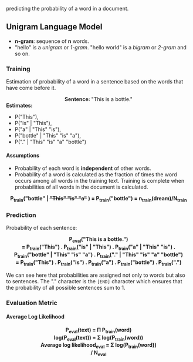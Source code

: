 predicting the probability of a word in a document.

## Unigram Language Model

- **n-gram**: sequence of **n** words.<br/>
- "hello" is a *unigram* or *1-gram*. "hello world" is a *bigram* or *2-gram* and so on.

### Training 

Estimation of probability of a word in a sentence based on the words that have come before it.

<center> 
<b>Sentence: </b> "This is a bottle." <br/></center>
<b> Estimates:</b><ul> <li> P("This"), <li>P("is" | "This"), <li>P("a" | "This" "is"), <li>P("bottle" | "This" "is" "a"), <li>P("." | "This" "is" "a" "bottle")</ul>

#### Assumptions
- Probability of each word is **independent** of other words.
- Probability of a word is calculated as the fraction of times the word occurs among all words in the training text. Training is complete when probabilities of all words in the document is calculated.

<b><center> P<sub>train</sub>("bottle" | <strike>"This" "is" "a"</strike> ) = P<sub>train</sub>("bottle") = n<sub>train</sub>(dream)<b>/</b>N<sub>train</sub></center></b>  

### Prediction

Probability of each sentence: 
<b><center>
P<sub>eval</sub>("This is a bottle.")<br/> = P<sub>train</sub>("This") . P<sub>train</sub>("is" | "This") . P<sub>train</sub>("a" | "This" "is") . P<sub>train</sub>("bottle" | "This" "is" "a") . P<sub>train</sub>("." | "This" "is" "a" "bottle") <br/> = P<sub>train</sub>("This") . P<sub>train</sub>("is") . P<sub>train</sub>("a") . P<sub>train</sub>("bottle") . P<sub>train</sub>(".") 
</center></b>

We can see here that probabilities are assigned not only to words but also to sentences. The "." character is the ```[END]``` character which ensures that the probability of all possible sentences sum to 1.

### Evaluation Metric
#### Average Log Likelihood
<b><center> 
P<sub>eval</sub>(text) = &Pi; P<sub>train</sub>(word)<br/>
log(P<sub>eval</sub>(text)) = &Sigma; log(P<sub>train</sub>(word))<br/>
Average log likelihood<sub>eval</sub> = &Sigma; log(P<sub>train</sub>(word))<br/>/ N<sub>eval</sub>
</center></b>
